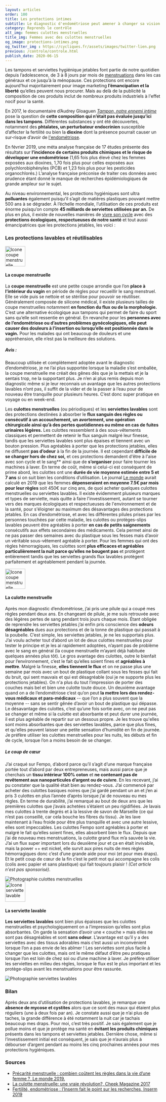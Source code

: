 ```yaml
---
layout: articles
order: 100
title: Les protections intimes
subtitle: Le diagnostic d'endométriose peut amener à changer sa vision sur les choses, et pourquoi pas à changer aussi de protections intimes ?
category: Reprends le contrôle
alt_img: femmes culottes menstruelles
title_img: Femmes avec des culottes menstruelles
og_image: protections-intimes.png
og_twitter_img : https://cycliques.fr/assets/images/twitter-lien.png
previous: /controle/controle.html
publish_date: 2020-06-15
---
```


Les tampons et serviettes hygiénique jetables font partie de notre quotidien depuis l’adolescence, de 3 à 8 jours par mois de [menstruations](/savoir/endometriose.html) dans les cas généraux et ce jusqu’à la ménopause. Ces protections ont encore aujourd’hui majoritairement pour image marketing **l’émancipation et la liberté** qu’elles peuvent nous procurer. Mais au delà de la publicité la composition de ces produits inclut de nombreux produits industriels à l'effet nocif pour la santé.

En 2017, le documentaire d’Audrey Gloaguen _<u>Tampon, notre ennemi intime</u>_ pose la question de **cette composition qui n’était pas évaluée jusqu’ici dans les tampons**. Différentes substances y ont été découvertes, notamment des **phtalates, un perturbateur endocrinien** susceptible d’affecter la fertilité ou bien la **dioxine** dont la présence pourrait causer un sur-risque d’avoir de [l'endométriose](/savoir/endometriose.html).

En février 2019, une méta analyse française de 17 études présente des résultats sur **l’incidence de certains produits chimiques et le risque de développer une endométriose** (1,65 fois plus élevé chez les femmes exposées aux dioxines, 1,70 fois plus pour celles exposées aux polychlorobiphényles (PCB) et 1,23 fois plus pour les pesticides organochlorés.) L’analyse française préconise de traiter ces données avec prudence étant donné le manque de recherches épidémiologiques de grande ampleur sur le sujet.

Au niveau environnemental, les protections hygiéniques sont ultra **polluantes** également puisqu’il s’agit de matières plastiques pouvant mettre 500 ans à se dégrader. À l’échelle mondiale, l’utilisation de ces produits est énorme puisqu’on compte **45 milliards de serviettes utilisées par an.**
De plus en plus, il existe de nouvelles manières de [vivre son cycle](/savoir/hormones-cycle.html) avec des **protections écologiques, respectueuses de notre santé** et tout aussi émancipatrices que les protections jetables, les voici :

### Les protections lavables et réutilisables
<div>
  <img src="/assets/images/svg/icones/coupe-menstruelle.svg" title="Icone coupe menstruelle" width="65" height="65">
</div>

#### La coupe menstruelle

La **coupe menstruelle** est une petite coupe arrondie que l’on **place à l’intérieur du vagin** en période de règles pour recueillir le sang menstruel. Elle se vide puis se nettoie et se stérilise pour pouvoir se réutiliser. Généralement composée de silicone médical, il existe plusieurs tailles de coupe menstruelles notamment **en fonction du flux ou de la morphologie.**
C’est une alternative écologique aux tampons qui permet de faire du sport sans qu’elle soit ressentie en général. En revanche pour les **personnes avec de l’endométriose ou d’autres problèmes gynécologiques, elle peut causer des douleurs à l’insertion ou lorsqu’elle est positionnée dans le vagin.** Pour les malades qui ont beaucoup de douleurs et une appréhension, elle n’est pas la meilleure des solutions.

##### Avis :
Beaucoup utilisée et complètement adoptée avant le diagnostic d’endométriose, je ne l’ai plus supportée lorsque la maladie s’est emballée, la coupe menstruelle me créait des gênes dès que je la mettais et je la sentais trop, ne la supportant plus. Je n’en ai plus remis depuis mon diagnostic même si je leur reconnais un avantage que les autres protections lavables n’ont pas, il suffit de la vider et de la passer à l’eau pour de nouveau être tranquille pour plusieurs heures. C’est donc super pratique en voyage ou en week-end.

Les **culottes menstruelles** (ou périodiques) et les **serviettes lavables** sont des protections destinées à absorber le **flux sanguin des règles ou consécutif à un accouchement, un avortement, une opération chirurgicale ainsi qu’à des pertes quotidiennes ou même en cas de fuites urinaires légères.** Les culottes ressemblent à des sous-vêtements classiques et permettent de retenir le flux sanguin malgré leur finesse, tandis que les serviettes lavables sont plus épaises et tiennent avec un bouton pression. Plus agréables à porter que les protections jetables, elles ne diffusent **pas d’odeur** à la fin de la journée. Il est cependant **difficile de se changer hors de chez soi,** et ces protections demandent d'être à l'aise avec son cycle et le sang** ainsi que de **s’organiser** pour faire tourner les machines à laver. En terme de coût, même si celui-ci est conséquent de prime abord, les culottes ont une **durée de vie moyenne estimée entre 5 et 7 ans** si on suit bien les conditions d’utilisation. Le journal <u>Le monde</u> aurait calculé en 2019 que les femmes **dépenseraient en moyenne 7.5€ par mois pour leur règles** soit 450€ sur cinq ans, de quoi acheter quelques culottes menstruelles ou serviettes lavables. Il existe évidemment plusieurs marques et types de serviette, mais quitte à faire l'investissement, autant se tourner vers des marques écologiques et respectueuses de l'environnement et de la santé, pour s'éloigner au maximum des désavantages des protections jetables.
En cas d’endométriose, et avec les différentes pilules prises par les personnes touchées par cette maladie, les culottes ou protèges-slips lavables peuvent être agréables à porter **en cas de petits saignements** consécutifs aux effets secondaires des médicaments. Cela permet ainsi de ne pas passer des semaines avec du plastique sous les fesses mais d’avoir un véritable sous-vêtement agréable à porter. Pour les femmes qui ont des règles hémorragiques, les culottes sont **plus efficaces et agréables particulièrement la nuit parce qu’elles ne bougent pas** et protègent entièrement tandis que les serviettes grands flux lavables protègent parfaitement et agréablement pendant la journée.

<div>
  <img src="/assets/images/svg/icones/culotte-menstruelle.svg" title="Icone coupe menstruelle" width="65" height="65">
</div>

#### La culotte menstruelle

Après mon diagnostic d’endométriose, j’ai pris une pilule qui a coupé mes règles pendant deux ans. En changeant de pilule, je me suis retrouvée avec des légères pertes de sang pendant trois jours chaque mois. Étant obligée de reprendre les serviettes jetables j’ai enfin pris conscience des **odeurs désagréables** dues aux protections et de la tonne de plastique qui passait à la poubelle. C’est simple, les serviettes jetables, je ne les supportais plus. J’ai voulu acheter tout d’abord un lot de deux culottes menstruelles pour tester le principe et je les ai rapidement adoptées, n’ayant pas de problème avec le sang en général (la coupe menstruelle m’ayant déjà habituée quelques années plus tôt). Le gros avantage des culottes, outre le bienfait pour l’environnement, c’est le fait qu’elles soient fines et **agréables à mettre**. Malgré la finesse, **elles tiennent le flux** et on ne passe plus une semaine par mois avec un bout de plastique collant sous les fesses qui fait du bruit, qui sent mauvais et qui est désagréable (oui je ne supporte plus les protections jetables). On n'a plus du tout l’impression de porter des couches mais bel et bien une culotte toute douce. Un deuxième avantage quand on a de l’endométriose c’est qu’on peut **la mettre lors des rendez-vous médicaux et para-médicaux** -- que l’on a plus souvent que la moyenne -- sans se sentir gênée d’avoir un bout de plastique qui dépasse. Le désavantage des culottes, c’est qu’une fois sortie avec, on ne peut pas se changer et même si la culotte est absorbante et peut durer une journée, il est plus agréable de repartir sur un dessous propre. Je les trouve qu'elles sont moins absorbantes que des serviettes lavables, parce que plus fines, et qu'elles peuvent laisser une petite sensation d’humidité en fin de journée. Je préfère utiliser les culottes menstruelles pour les nuits, les débuts et fin de cycle, lorsque l’on a moins besoin de se changer.

##### Le coup de cœur
J’ai craqué sur Fempo, d’abord parce qu’il s’agit d’une marque française portée tout d’abord par deux entrepreneuses, mais aussi parce que je cherchais un **tissu intérieur 100% coton** et **ne contenant pas de revêtement aux nanoparticules d’argent ou de cuivre**. En les recevant, j’ai pu constater que la qualité était bien au rendez-vous. J’ai commencé par acheter des culottes basiques noires que j’ai gardé pendant un an et j’en ai pris 3 culottes en plus l’année d’après lorsque j’ai de nouveau eu mes règles. En terme de durabilité, j’ai remarqué au bout de deux ans que les premières culottes que j’avais achetées s’étaient un peu rigidifiées. Je lavais mes culottes à trente degrés et à la lessive de savon de Marseille (ce qui n’est pas conseillé, car cela bouche les fibres du tissu). Je les lave maintenant à l’eau froide pour être plus tranquille et avec une autre lessive, elles sont impeccables. Les culottes Fempo sont agréables à porter et malgré le fait qu’elles soient fines, elles absorbent bien le flux. Depuis que j’ai de nouveau mes menstruations, la culotte grand flux m’a sauvée la vie. J’ai un flux super important lors du deuxième jour et ça en était invivable, mais la power ++ est nickel, elle survit aux pires nuits de mes règles hémorragiques donc c’est d’une grande aide pour moi (et pour mes draps). Et le petit coup de cœur de la fin c’est le petit mot qui accompagne les colis (colis avec papier et sans plastique) qui fait toujours plaisir !
_(Cet article n'est pas sponsorisé)_.

<div>
  <img src="/assets/images/photos/fempo.png" title="Photographie culottes menstruelles" class="img-fluid">
</div>

<div>
  <img src="/assets/images/svg/icones/serviette-lavable.svg" title="Icone serviette lavable" width="65" height="65">
</div>

#### La serviette lavable
**Les serviettes lavables** sont bien plus épaisses que les culottes menstruelles et psychologiquement on a l’impression qu’elles sont plus absorbantes. On garde la sensation d’avoir une « couche » mais elles ne sont pas désagréables et sont **sans odeur**. L’avantage est qu’il y a des serviettes avec des tissus adorables mais c’est aussi un inconvénient lorsque l’on a pas envie de les abîmer ! Les serviettes sont plus facile à changer que les culottes, mais ont le même défaut d’être peu pratiques lorsque l’on est loin de chez soi ou d’une machine à laver. Je préfère utiliser les serviettes en milieu des règles, lorsque le flux est le plus important et les protège-slips avant les menstruations pour être rassurée.

<div>
  <img src="/assets/images/photos/serviettes.png" title="Photographie serviettes lavables" class="img-fluid" max-width="600">
</div>

### Bilan
Après deux ans d’utilisation de protections lavables, je remarque une **absence de mycose et cystites** alors que ce sont des maux qui étaient plus réguliers (une à deux fois par an). Je constate aussi que je n’ai plus de taches, la grande différence à été notamment la nuit car je tachais beaucoup mes draps. Pour moi, c’est très positif. Je sais également que je pollue moins et que je protège ma santé en **évitant les produits chimiques** présents dans les tampons et serviettes jetables. Dernière chose, même si l’investissement initial est conséquent, je sais que je n’aurais plus à débourser d’argent pendant au moins les cinq prochaines années pour mes protections hygiéniques.

### Sources
* [Précarité menstruelle : combien coûtent les règles dans la vie d’une femme ?, Le monde 2019.](https://www.lemonde.fr/les-decodeurs/article/2019/07/02/precarite-menstruelle-combien-coutent-ses-regles-dans-la-vie-d-une-femme_5484140_4355770.html)
* [La culotte menstruelle: une vraie révolution?, Cheek Magazine 2017](http://www.aly-abbara.com/livre_gyn_obs/termes/adherences.html)
* [Fertilité, endométriose : l’Inserm fait le point sur les recherches, Inserm 2019](https://presse.inserm.fr/fertilite-endometriose-linserm-fait-le-point-sur-les-recherches/34633/)